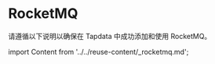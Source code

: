 # RocketMQ


请遵循以下说明以确保在 Tapdata 中成功添加和使用 RocketMQ。

import Content from '../../reuse-content/_rocketmq.md';

<Content />